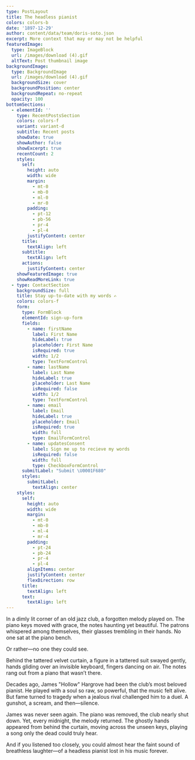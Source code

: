 ```yaml
---
type: PostLayout
title: The headless pianist
colors: colors-b
date: '1897-12-29'
author: content/data/team/doris-soto.json
excerpt: More context that may or may not be helpful
featuredImage:
  type: ImageBlock
  url: /images/download (4).gif
  altText: Post thumbnail image
backgroundImage:
  type: BackgroundImage
  url: /images/download (4).gif
  backgroundSize: cover
  backgroundPosition: center
  backgroundRepeat: no-repeat
  opacity: 100
bottomSections:
  - elementId: ''
    type: RecentPostsSection
    colors: colors-f
    variant: variant-d
    subtitle: Recent posts
    showDate: true
    showAuthor: false
    showExcerpt: true
    recentCount: 2
    styles:
      self:
        height: auto
        width: wide
        margin:
          - mt-0
          - mb-0
          - ml-0
          - mr-0
        padding:
          - pt-12
          - pb-56
          - pr-4
          - pl-4
        justifyContent: center
      title:
        textAlign: left
      subtitle:
        textAlign: left
      actions:
        justifyContent: center
    showFeaturedImage: true
    showReadMoreLink: true
  - type: ContactSection
    backgroundSize: full
    title: Stay up-to-date with my words ✍️
    colors: colors-f
    form:
      type: FormBlock
      elementId: sign-up-form
      fields:
        - name: firstName
          label: First Name
          hideLabel: true
          placeholder: First Name
          isRequired: true
          width: 1/2
          type: TextFormControl
        - name: lastName
          label: Last Name
          hideLabel: true
          placeholder: Last Name
          isRequired: false
          width: 1/2
          type: TextFormControl
        - name: email
          label: Email
          hideLabel: true
          placeholder: Email
          isRequired: true
          width: full
          type: EmailFormControl
        - name: updatesConsent
          label: Sign me up to recieve my words
          isRequired: false
          width: full
          type: CheckboxFormControl
      submitLabel: "Submit \U0001F680"
      styles:
        submitLabel:
          textAlign: center
    styles:
      self:
        height: auto
        width: wide
        margin:
          - mt-0
          - mb-0
          - ml-4
          - mr-4
        padding:
          - pt-24
          - pb-24
          - pr-4
          - pl-4
        alignItems: center
        justifyContent: center
        flexDirection: row
      title:
        textAlign: left
      text:
        textAlign: left
---
```

In a dimly lit corner of an old jazz club, a forgotten melody played on. The piano keys moved with grace, the notes haunting yet beautiful. The patrons whispered among themselves, their glasses trembling in their hands. No one sat at the piano bench.

Or rather—no one they could see.

Behind the tattered velvet curtain, a figure in a tattered suit swayed gently, hands gliding over an invisible keyboard, fingers dancing on air. The notes rang out from a piano that wasn’t there.

Decades ago, James "Hollow" Hargrove had been the club’s most beloved pianist. He played with a soul so raw, so powerful, that the music felt alive. But fame turned to tragedy when a jealous rival challenged him to a duel. A gunshot, a scream, and then—silence.

James was never seen again. The piano was removed, the club nearly shut down. Yet, every midnight, the melody returned. The ghostly hands appeared from behind the curtain, moving across the unseen keys, playing a song only the dead could truly hear.

And if you listened too closely, you could almost hear the faint sound of breathless laughter—of a headless pianist lost in his music forever.
